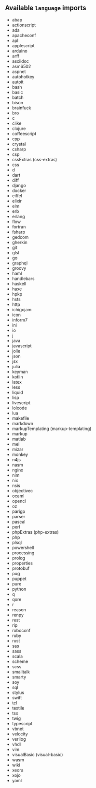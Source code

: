 ## Available `language` imports 
* abap
* actionscript
* ada
* apacheconf
* apl
* applescript
* arduino
* arff
* asciidoc
* asm6502
* aspnet
* autohotkey
* autoit
* bash
* basic
* batch
* bison
* brainfuck
* bro
* c
* clike
* clojure
* coffeescript
* cpp
* crystal
* csharp
* csp
* cssExtras (css-extras)
* css
* d
* dart
* diff
* django
* docker
* eiffel
* elixir
* elm
* erb
* erlang
* flow
* fortran
* fsharp
* gedcom
* gherkin
* git
* glsl
* go
* graphql
* groovy
* haml
* handlebars
* haskell
* haxe
* hpkp
* hsts
* http
* ichigojam
* icon
* inform7
* ini
* io
* j
* java
* javascript
* jolie
* json
* jsx
* julia
* keyman
* kotlin
* latex
* less
* liquid
* lisp
* livescript
* lolcode
* lua
* makefile
* markdown
* markupTemplating (markup-templating)
* markup
* matlab
* mel
* mizar
* monkey
* n4js
* nasm
* nginx
* nim
* nix
* nsis
* objectivec
* ocaml
* opencl
* oz
* parigp
* parser
* pascal
* perl
* phpExtras (php-extras)
* php
* plsql
* powershell
* processing
* prolog
* properties
* protobuf
* pug
* puppet
* pure
* python
* q
* qore
* r
* reason
* renpy
* rest
* rip
* roboconf
* ruby
* rust
* sas
* sass
* scala
* scheme
* scss
* smalltalk
* smarty
* soy
* sql
* stylus
* swift
* tcl
* textile
* tsx
* twig
* typescript
* vbnet
* velocity
* verilog
* vhdl
* vim
* visualBasic (visual-basic)
* wasm
* wiki
* xeora
* xojo
* yaml